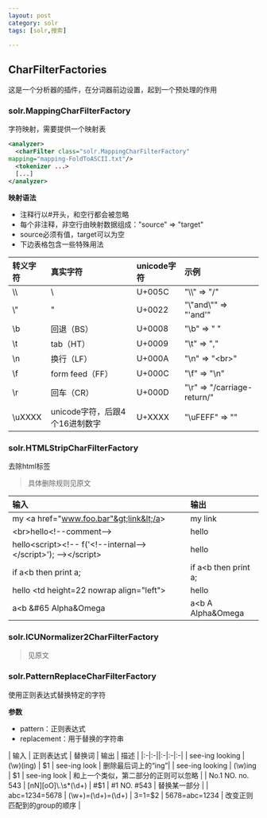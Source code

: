 ```yaml
---
layout: post
category: solr
tags: [solr,搜索]

---
```


## CharFilterFactories

这是一个分析器的插件，在分词器前边设置，起到一个预处理的作用

### solr.MappingCharFilterFactory

字符映射，需要提供一个映射表

```xml
<analyzer>
  <charFilter class="solr.MappingCharFilterFactory"
mapping="mapping-FoldToASCII.txt"/>
  <tokenizer ...>
  [...]
</analyzer>
```

**映射语法**

- 注释行以#开头，和空行都会被忽略
- 每个非注释，非空行由映射数据组成："source" => "target"
- source必须有值，target可以为空
- 下边表格包含一些特殊用法

| 转义字符 | 真实字符 | unicode字符 | 示例 |
|:-|:-|:-|:-|
| \\\\ | \\ | U+005C | "\\\\" => "/" |
| \\" | " | U+0022 | "\\"and\\"" => "'and'" |
| \\b | 回退（BS） | U+0008 | "\\b" => " " |
| \\t | tab（HT） | U+0009 | "\\t" => "," |
| \\n | 换行（LF） | U+000A | "\\n" => "&lt;br&gt;" |
| \\f | form feed（FF） | U+000C | "\\f" => "\\n" |
| \\r | 回车（CR） | U+000D | "\\r" => "/carriage-return/" |
| \\uXXXX | unicode字符，后跟4个16进制数字 | U+XXXX | "\\uFEFF" => "" |


### solr.HTMLStripCharFilterFactory

去除html标签

> 具体删除规则见原文

| 输入 | 输出 |
|:-|:-|
| my &lt;a href="www.foo.bar"&gt;link&lt;/a&gt; | my link |
| &lt;br&gt;hello&lt;!--comment--&gt; | hello |
| hello&lt;script&gt;&lt;!-- f('&lt;!--internal--&gt;&lt;/script&gt;'); --&gt;&lt;/script&gt; | hello |
| if a&lt;b then print a; | if a&lt;b then print a; |
| hello &lt;td height=22 nowrap align="left"&gt; | hello |
| a&lt;b &#65 Alpha&Omega | a<b A Alpha&Omega |

### solr.ICUNormalizer2CharFilterFactory

> 见原文

### solr.PatternReplaceCharFilterFactory

使用正则表达式替换特定的字符

**参数**

- pattern：正则表达式
- replacement：用于替换的字符串

| 输入 | 正则表达式 | 替换词 | 输出 | 描述 |
|:-|:-||:-|:-|:-|
| see-ing looking | (\w)(ing) | $1 | see-ing look | 删除最后词上的“ing”| 
| see-ing looking | (\w)ing | $1 | see-ing look | 和上一个类似，第二部分的正则可以忽略 |
| No.1 NO. no. 543 | [nN][oO]\.\s*(\d+) | #$1 | #1 NO. #543 | 替换某一部分 |
| abc=1234=5678 | (\w+)=(\d+)=(\d+) | $3=$1=$2 | 5678=abc=1234 | 改变正则匹配到的group的顺序 |

